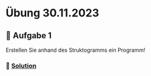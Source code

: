 # Übung 30.11.2023

## 🥇 Aufgabe 1

Erstellen Sie anhand des Struktogramms ein Programm!

### 📜 [Solution](solution_1.cpp)
